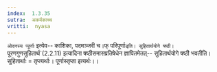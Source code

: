 ```yaml
---
index:  1.3.35
sutra:  अकर्मकाच्च
vritti:  nyasa
---
```


`ओदनस्य प्पूर्णाः` इत्येव-- काशिका, पदमञ्जरी च।फ् परिपूर्णाः` इति। सुहितार्थयोगे षष्ठी। `पूरणगुणसुहितार्थ`(2.2.11) इत्यादिना षष्ठीसमासप्रतिषेधेन ज्ञापितमेतत्-- सुहितार्थयोगे षष्ठी भवतीति। सुहितार्थाः = तृप्त्यर्थाः। पूर्णास्तृप्ता इत्यर्थः।।

